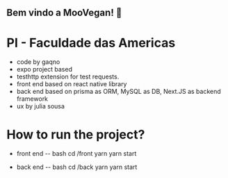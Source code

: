 ## Bem vindo a MooVegan! 🐄

# PI - Faculdade das Americas

* code by gaqno 
* expo project based
* testhttp extension for test requests.
* front end based on react native library
* back end based on prisma as ORM, MySQL as DB, Next.JS as backend framework
* ux by julia sousa

# How to run the project?

* front end 
-- bash
cd /front
yarn
yarn start

* back end 
-- bash
cd /back
yarn
yarn start
